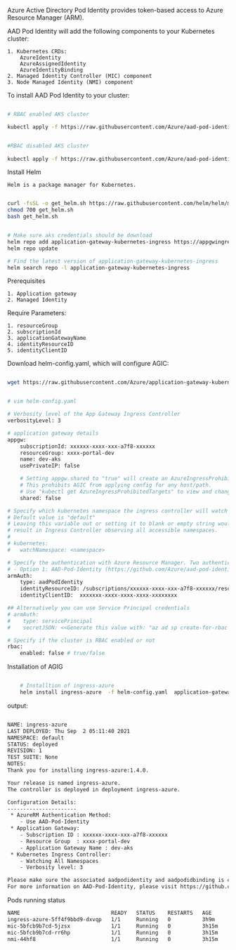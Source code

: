 Azure Active Directory Pod Identity provides token-based access to Azure Resource Manager (ARM).


AAD Pod Identity will add the following components to your Kubernetes cluster: 
    
    1. Kubernetes CRDs: 
        AzureIdentity
        AzureAssignedIdentity
        AzureIdentityBinding 
    2. Managed Identity Controller (MIC) component 
    3. Node Managed Identity (NMI) component

To install AAD Pod Identity to your cluster:

    

```bash

# RBAC enabled AKS cluster

kubectl apply -f https://raw.githubusercontent.com/Azure/aad-pod-identity/v1.6.0/deploy/infra/deployment-rbac.yaml

```
```bash

#RBAC disabled AKS cluster
    
kubectl apply -f https://raw.githubusercontent.com/Azure/aad-pod-identity/v1.6.0/deploy/infra/deployment.yaml

```

Install Helm 

    Helm is a package manager for Kubernetes.

```bash

curl -fsSL -o get_helm.sh https://raw.githubusercontent.com/helm/helm/master/scripts/get-helm-3
chmod 700 get_helm.sh
bash get_helm.sh

```

```bash

# Make sure aks credentials should be download
helm repo add application-gateway-kubernetes-ingress https://appgwingress.blob.core.windows.net/ingress-azure-helm-package/
helm repo update

# Find the latest version of application-gateway-kubernetes-ingress
helm search repo -l application-gateway-kubernetes-ingress

```

Prerequisites

    1. Application gateway
    2. Managed Identity


Require Parameters:

    1. resourceGroup
    2. subscriptionId
    3. applicationGatewayName
    4. identityResourceID
    5. identityClientID

Download helm-config.yaml, which will configure AGIC: 

```bash

wget https://raw.githubusercontent.com/Azure/application-gateway-kubernetes-ingress/master/docs/examples/sample-helm-config.yaml -O helm-config.yaml

```


```bash

# vim helm-config.yaml

# Verbosity level of the App Gateway Ingress Controller
verbosityLevel: 3

# application gateway details
appgw:
    subscriptionId: xxxxxx-xxxx-xxx-a7f8-xxxxxx
    resourceGroup: xxxx-portal-dev
    name: dev-aks
    usePrivateIP: false

    # Setting appgw.shared to "true" will create an AzureIngressProhibitedTarget CRD.
    # This prohibits AGIC from applying config for any host/path.
    # Use "kubectl get AzureIngressProhibitedTargets" to view and change this.
    shared: false

# Specify which kubernetes namespace the ingress controller will watch
# Default value is "default"
# Leaving this variable out or setting it to blank or empty string would
# result in Ingress Controller observing all accessible namespaces.
#
# kubernetes:
#   watchNamespace: <namespace>

# Specify the authentication with Azure Resource Manager. Two authentication methods are available:
# - Option 1: AAD-Pod-Identity (https://github.com/Azure/aad-pod-identity)
armAuth:
    type: aadPodIdentity
    identityResourceID: /subscriptions/xxxxxx-xxxx-xxx-a7f8-xxxxxx/resourceGroups/xxxx-portal-dev/providers/Microsoft.ManagedIdentity/userAssignedIdentities/apg-keyvault
    identityClientID:  xxxxxxx-xxxx-xxxx-xxxx-xxxxxxxx

## Alternatively you can use Service Principal credentials
# armAuth:
#    type: servicePrincipal
#    secretJSON: <<Generate this value with: "az ad sp create-for-rbac --subscription <subscription-uuid> --sdk-auth | base64 -w0" >>

# Specify if the cluster is RBAC enabled or not
rbac:
    enabled: false # true/false


```

Installation of AGIG

```bash

    # Installtion of ingress-azure
    helm install ingress-azure  -f helm-config.yaml  application-gateway-kubernetes-ingress/ingress-azure --version 1.4.0

```

output:

```bash

NAME: ingress-azure
LAST DEPLOYED: Thu Sep  2 05:11:40 2021
NAMESPACE: default
STATUS: deployed
REVISION: 1
TEST SUITE: None
NOTES:
Thank you for installing ingress-azure:1.4.0.

Your release is named ingress-azure.
The controller is deployed in deployment ingress-azure.

Configuration Details:
----------------------
 * AzureRM Authentication Method:
    - Use AAD-Pod-Identity
 * Application Gateway:
    - Subscription ID : xxxxxx-xxxx-xxx-a7f8-xxxxxx
    - Resource Group  : xxxx-portal-dev
    - Application Gateway Name : dev-aks
 * Kubernetes Ingress Controller:
    - Watching All Namespaces
    - Verbosity level: 3

Please make sure the associated aadpodidentity and aadpodidbinding is configured.
For more information on AAD-Pod-Identity, please visit https://github.com/Azure/aad-pod-identity

```

Pods running status

```sh
NAME                             READY   STATUS    RESTARTS   AGE
ingress-azure-5ff4f9bbd9-dxvqp   1/1     Running   0          3h9m
mic-5bfcb9b7cd-5jzsx             1/1     Running   0          3h15m
mic-5bfcb9b7cd-rr6hp             1/1     Running   0          3h15m
nmi-44hf8                        1/1     Running   0          3h15m


```
